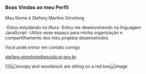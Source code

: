 ### Boas Vindas ao meu Perfil 

Meu Nome é Stefany Martins Gimolong

  -Estou estudando na Alura
  -Estou me desenvolvendo na linguagem JavaScript
  -Utilizo esse espaço para minha organização e compartilhamento dos meu projetos desenvolvidos

 Você pode entrar em contato comigo 

 stefany.gimolong@escola.pr.gov.br

![](<img src="https://media1.tenor.com/m/xfCdetsEDxUAAAAd/snoopy-woodstock.gif" alt="snoopy and woodstock are sitting on a red box"/>![image](https://github.com/user-attachments/assets/ca1fe3cd-c27d-4fbf-b50e-eeddb6d84ab1)


